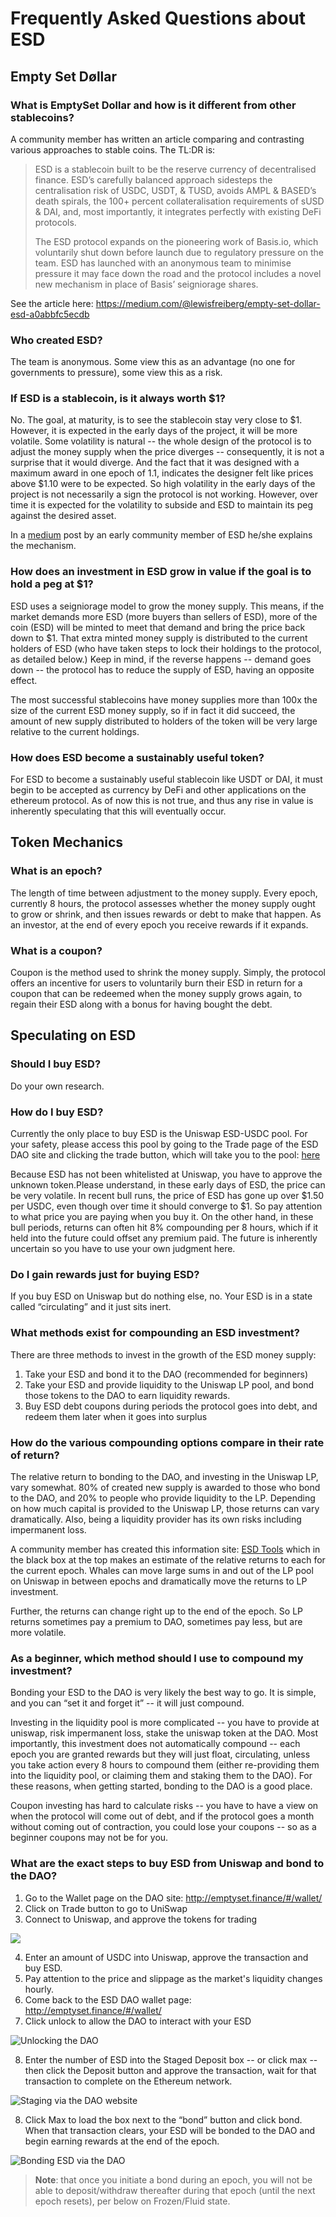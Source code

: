 # Frequently Asked Questions about ESD

## Empty Set Døllar

### What is EmptySet Dollar and how is it different from other stablecoins?

A community member has written an article comparing and contrasting various approaches to stable coins. The TL:DR is:

> ESD is a stablecoin built to be the reserve currency of decentralised finance. ESD’s carefully balanced approach sidesteps the centralisation risk of USDC, USDT, & TUSD, avoids AMPL & BASED’s death spirals, the 100+ percent collateralisation requirements of sUSD & DAI, and, most importantly, it integrates perfectly with existing DeFi protocols.
>
> The ESD protocol expands on the pioneering work of Basis.io, which voluntarily shut down before launch due to regulatory pressure on the team. ESD has launched with an anonymous team to minimise pressure it may face down the road and the protocol includes a novel new mechanism in place of Basis’ seigniorage shares.

See the article here: https://medium.com/@lewisfreiberg/empty-set-dollar-esd-a0abbfc5ecdb

### Who created ESD?

The team is anonymous.  Some view this as an advantage (no one for governments to pressure), some view this as a risk.  

### If ESD is a stablecoin, is it always worth $1?


No. The goal, at maturity, is to see the stablecoin stay very close to \$1.  However, it is expected in the early days of the project, it will be more volatile. Some volatility is natural -- the whole design of the protocol is to adjust the money supply when the price diverges -- consequently, it is not a surprise that it would diverge. And the fact that it was designed with a maximum award in one epoch of 1.1, indicates the designer felt like prices above $1.10 were to be expected.  So high volatility in the early days of the project is not necessarily a sign the protocol is not working.  However, over time it is expected for the volatility to subside and ESD to maintain its peg against the desired asset.

In a [medium](https://medium.com/@0xans/ess-a-brief-intro-towards-novel-elastic-stablecoin-implementation-607e86654a9f) post by an early community member of ESD he/she explains the mechanism.

### How does an investment in ESD grow in value if the goal is to hold a peg at $1?

ESD uses a seigniorage model to grow the money supply.  This means, if the market demands more ESD (more buyers than sellers of ESD), more of the coin (ESD) will be minted to meet that demand and bring the price back down to $1.  That extra minted money supply is distributed to the current holders of ESD (who have taken steps to lock their holdings to the protocol, as detailed below.)  Keep in mind, if the reverse happens -- demand goes down -- the protocol has to reduce the supply of ESD, having an opposite effect.

The most successful stablecoins have money supplies more than 100x the size of the current ESD money supply, so if in fact it did succeed, the amount of new supply distributed to holders of the token will be very large relative to the current holdings.

### How does ESD become a sustainably useful token?

For ESD to become a sustainably useful stablecoin like USDT or DAI, it must begin to be accepted as currency by DeFi and other applications on the ethereum protocol. As of now this is not true, and thus any rise in value is inherently speculating that this will eventually occur.

## Token Mechanics

### What is an epoch?

The length of time between adjustment to the money supply. Every epoch, currently 8 hours, the protocol assesses whether the money supply ought to grow or shrink, and then issues rewards or debt to make that happen. As an investor, at the end of every epoch you receive rewards if it expands.

### What is a coupon?

Coupon is the method used to shrink the money supply. Simply, the protocol offers an incentive for users to voluntarily burn their ESD in return for a coupon that can be redeemed when the money supply grows again, to regain their ESD along with a bonus for having bought the debt.

## Speculating on ESD

### Should I buy ESD?

Do your own research.

### How do I buy ESD?

Currently the only place to buy ESD is the Uniswap ESD-USDC pool. For your safety, please access this pool by going to the Trade page of the ESD DAO site and clicking the trade button, which will take you to the pool: [here](https://emptyset.finance/#/trade/)

Because ESD has not been whitelisted at Uniswap, you have to approve the unknown token.Please understand, in these early days of ESD, the price can be very volatile. In recent bull runs, the price of ESD has gone up over \$1.50 per USDC, even though over time it should converge to $1. So pay attention to what price you are paying when you buy it. On the other hand, in these bull periods, returns can often hit 8% compounding per 8 hours, which if it held into the future could offset any premium paid. The future is inherently uncertain so you have to use your own judgment here.

### Do I gain rewards just for buying ESD?

If you buy ESD on Uniswap but do nothing else, no. Your ESD is in a state called “circulating” and it just sits inert.

### What methods exist for compounding an ESD investment?

There are three methods to invest in the growth of the ESD money supply:

1. Take your ESD and bond it to the DAO (recommended for beginners)
2. Take your ESD and provide liquidity to the Uniswap LP pool, and bond those tokens to the DAO to earn liquidity rewards. 
3. Buy ESD debt coupons during periods the protocol goes into debt, and redeem them later when it goes into surplus

### How do the various compounding options compare in their rate of return?

The relative return to bonding to the DAO, and investing in the Uniswap LP, vary somewhat. 80% of created new supply is awarded to those who bond to the DAO, and 20% to people who provide liquidity to the LP. Depending on how much capital is provided to the Uniswap LP, those returns can vary dramatically. Also, being a liquidity provider has its own risks including impermanent loss. 

A community member has created this information site: [ESD Tools](https://esd.tools/) which in the black box at the top makes an estimate of the relative returns to each for the current epoch. Whales can move large sums in and out of the LP pool on Uniswap in between epochs and dramatically move the returns to LP investment. 

Further, the returns can change right up to the end of the epoch. So LP returns sometimes pay a premium to DAO, sometimes pay less, but are more volatile.

### As a beginner, which method should I use to compound my investment?

Bonding your ESD to the DAO is very likely the best way to go. It is simple, and you can “set it and forget it” -- it will just compound.

Investing in the liquidity pool is more complicated -- you have to provide at uniswap, risk impermanent loss, stake the uniswap token at the DAO. Most importantly, this investment does not automatically compound -- each epoch you are granted rewards but they will just float, circulating, unless you take action every 8 hours to compound them (either re-providing them into the liquidity pool, or claiming them and staking them to the DAO). For these reasons, when getting started, bonding to the DAO is a good place.

Coupon investing has hard to calculate risks -- you have to have a view on when the protocol will come out of debt, and if the protocol goes a month without coming out of contraction, you could lose your coupons -- so as a beginner coupons may not be for you.

### What are the exact steps to buy ESD from Uniswap and bond to the DAO?

1. Go to the Wallet page on the DAO site:  http://emptyset.finance/#/wallet/ 
2. Click on Trade button to go to UniSwap
3. Connect to Uniswap, and approve the tokens for trading

![](/Users/lewi/Documents/ethereum/dollar-docs/_media/uniswap-usdcesd.png)

4. Enter an amount of USDC into Uniswap, approve the transaction and buy ESD. 
5. Pay attention to the price and slippage as the market's liquidity changes hourly.
6. Come back to the ESD DAO wallet page: http://emptyset.finance/#/wallet/
7. Click unlock to allow the DAO to interact with your ESD

![Unlocking the DAO](_media/empty-dao.png)

8. Enter the number of ESD into the Staged Deposit box -- or click max -- then click the Deposit button and approve the transaction, wait for that transaction to complete on the Ethereum network.

![Staging via the DAO website](_media/stage.png)

8. Click Max to load the box next to the “bond” button and click bond. When that transaction clears, your ESD will be bonded to the DAO and begin earning rewards at the end of the epoch. 

![Bonding ESD via the DAO](_media/bond.png)

>  **Note**: that once you initiate a bond during an epoch, you will not be able to deposit/withdraw thereafter during that epoch (until the next epoch resets), per below on Frozen/Fluid state.

